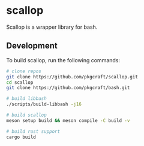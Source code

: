 # scallop

Scallop is a wrapper library for bash.

## Development

To build scallop, run the following commands:

```bash
# clone repos
git clone https://github.com/pkgcraft/scallop.git
cd scallop
git clone https://github.com/pkgcraft/bash.git

# build libbash
./scripts/build-libbash -j16

# build scallop
meson setup build && meson compile -C build -v

# build rust support
cargo build
```
